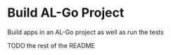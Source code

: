 # Build AL-Go Project

Build apps in an AL-Go project as well as run the tests

TODO the rest of the README